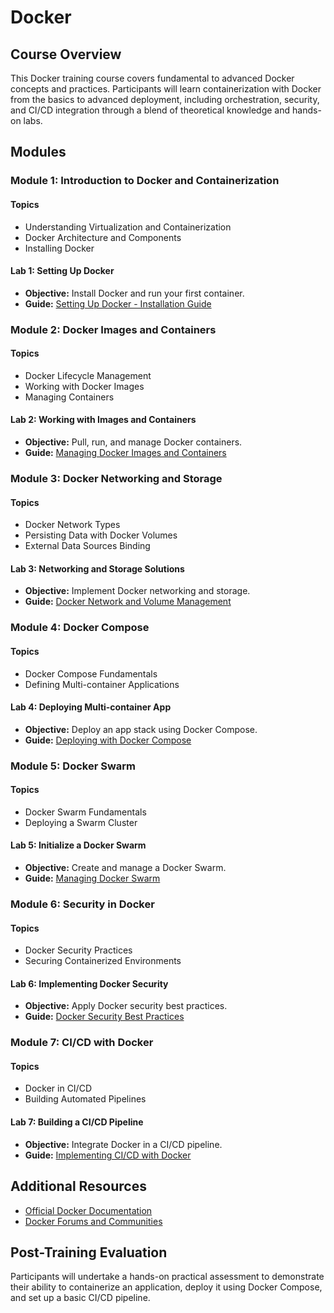 # Docker

## Course Overview

This Docker training course covers fundamental to advanced Docker concepts and practices. Participants will learn containerization with Docker from the basics to advanced deployment, including orchestration, security, and CI/CD integration through a blend of theoretical knowledge and hands-on labs.

## Modules

### Module 1: Introduction to Docker and Containerization

#### Topics

- Understanding Virtualization and Containerization
- Docker Architecture and Components
- Installing Docker

#### Lab 1: Setting Up Docker

- **Objective:** Install Docker and run your first container.
- **Guide:** [Setting Up Docker - Installation Guide](#)

### Module 2: Docker Images and Containers

#### Topics

- Docker Lifecycle Management
- Working with Docker Images
- Managing Containers

#### Lab 2: Working with Images and Containers

- **Objective:** Pull, run, and manage Docker containers.
- **Guide:** [Managing Docker Images and Containers](#)

### Module 3: Docker Networking and Storage

#### Topics

- Docker Network Types
- Persisting Data with Docker Volumes
- External Data Sources Binding

#### Lab 3: Networking and Storage Solutions

- **Objective:** Implement Docker networking and storage.
- **Guide:** [Docker Network and Volume Management](#)

### Module 4: Docker Compose

#### Topics

- Docker Compose Fundamentals
- Defining Multi-container Applications

#### Lab 4: Deploying Multi-container App

- **Objective:** Deploy an app stack using Docker Compose.
- **Guide:** [Deploying with Docker Compose](#)

### Module 5: Docker Swarm

#### Topics

- Docker Swarm Fundamentals
- Deploying a Swarm Cluster

#### Lab 5: Initialize a Docker Swarm

- **Objective:** Create and manage a Docker Swarm.
- **Guide:** [Managing Docker Swarm](#)

### Module 6: Security in Docker

#### Topics

- Docker Security Practices
- Securing Containerized Environments

#### Lab 6: Implementing Docker Security

- **Objective:** Apply Docker security best practices.
- **Guide:** [Docker Security Best Practices](#)

### Module 7: CI/CD with Docker

#### Topics

- Docker in CI/CD
- Building Automated Pipelines

#### Lab 7: Building a CI/CD Pipeline

- **Objective:** Integrate Docker in a CI/CD pipeline.
- **Guide:** [Implementing CI/CD with Docker](#)

## Additional Resources

- [Official Docker Documentation](https://docs.docker.com/)
- [Docker Forums and Communities](https://forums.docker.com/)

## Post-Training Evaluation

Participants will undertake a hands-on practical assessment to demonstrate their ability to containerize an application, deploy it using Docker Compose, and set up a basic CI/CD pipeline.



